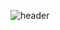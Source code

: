 ![header](https://capsule-render.vercel.app/api?type=waving&color=84B1ED&height=200&section=header&text=Chixol&fontSize=80&fontColor=0:#41D3BD)
